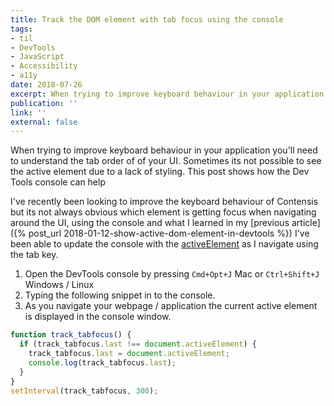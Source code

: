 ```yaml
---
title: Track the DOM element with tab focus using the console
tags:
- til
- DevTools
- JavaScript
- Accessibility
- a11y
date: 2018-07-26
excerpt: When trying to improve keyboard behaviour in your application you'll need to understand the tab order of of your UI. Sometimes its not possible to see the active element due to a lack of styling. This post shows how the Dev Tools console can help.
publication: ''
link: ''
external: false
---
```


When trying to improve keyboard behaviour in your application you'll need to understand the tab order of of your UI. Sometimes its not possible to see the active element due to a lack of styling. This post shows how the Dev Tools console can help

I've recently been looking to improve the keyboard behaviour of Contensis but its not always obvious which element is getting focus when navigating around the UI, using the console and what I learned in my [previous article]({% post_url 2018-01-12-show-active-dom-element-in-devtools %}) I've been able to update the console with the [activeElement](https://developer.mozilla.org/en-US/docs/Web/API/Document/activeElement "document.activeElement property on MDN docs") as I navigate using the tab key.

1. Open the DevTools console by pressing `Cmd+Opt+J` Mac or `Ctrl+Shift+J` Windows / Linux
2. Typing the following snippet in to the console.
3. As you navigate your webpage / application the current active element is displayed in the console window.


```js
function track_tabfocus() {
  if (track_tabfocus.last !== document.activeElement) {
    track_tabfocus.last = document.activeElement;
    console.log(track_tabfocus.last);
  }
}
setInterval(track_tabfocus, 300);

```
